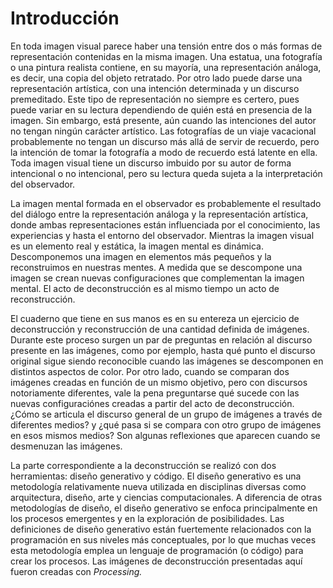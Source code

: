 Introducción
============



En toda imagen visual parece haber una tensión entre dos o más formas de
representación contenidas en la misma imagen. Una estatua, una fotografía o una
pintura realista contiene, en su mayoría, una representación análoga, es decir,
una copia del objeto retratado. Por otro lado puede darse una representación
artística, con una intención determinada y un discurso premeditado. Este tipo de
representación no siempre es certero, pues puede variar en su lectura
dependiendo de quién está en presencia de la imagen. Sin embargo, está presente,
aún cuando las intenciones del autor no tengan ningún carácter artístico. Las
fotografías de un viaje vacacional probablemente no tengan un discurso más allá
de servir de recuerdo, pero la intención de tomar la fotografía a modo de
recuerdo está  latente en ella. Toda imagen visual tiene un discurso imbuido por
su autor de forma intencional o no intencional, pero su lectura queda sujeta a
la interpretación del observador.

La imagen mental formada en el observador es probablemente el resultado del
diálogo entre la representación análoga y la representación artística, donde
ambas representaciones están influenciada por el conocimiento, las experiencias
y hasta el entorno del observador. Mientras la imagen visual es un elemento real
y estática, la imagen mental es dinámica. Descomponemos una imagen en elementos
más pequeños y la reconstruimos en nuestras mentes. A medida que se descompone
una imagen se crean nuevas configuraciones que complementan la imagen mental. El
acto de deconstrucción es al mismo tiempo un acto de reconstrucción.

El cuaderno que tiene en sus manos es en su entereza un ejercicio de
deconstrucción y reconstrucción de una cantidad definida de imágenes. Durante
este proceso surgen un par de preguntas en relación al discurso presente en las
imágenes, como por ejemplo, hasta qué punto el discurso original sigue siendo
reconocible cuando las imágenes se descomponen en distintos aspectos de color.
Por otro lado, cuando se comparan dos imágenes creadas en función de un mismo
objetivo, pero con discursos notoriamente diferentes, vale la pena preguntarse
qué sucede con las nuevas configuraciónes creadas a partir del acto de
deconstrucción. ¿Cómo se articula el discurso general de un grupo de imágenes a
través de diferentes medios? y ¿qué pasa si se compara con otro grupo de
imágenes en esos mismos medios? Son algunas reflexiones que aparecen cuando se
desmenuzan las imágenes.

La parte correspondiente a la deconstrucción se realizó con dos herramientas:
diseño generativo y código. El diseño generativo es una metodología
relativamente nueva utilizada en disciplinas diversas como arquitectura, diseño,
arte y ciencias computacionales. A diferencia de otras metodologías de diseño,
el diseño generativo se enfoca principalmente en los procesos emergentes y en la
exploración de posibilidades. Las definiciones de diseño generativo están
fuertemente relacionados con la programación en sus niveles más conceptuales,
por lo que muchas veces esta metodología emplea un lenguaje de programación (o
código) para crear los procesos. Las imágenes de deconstrucción presentadas aquí
fueron creadas con *Processing.*














